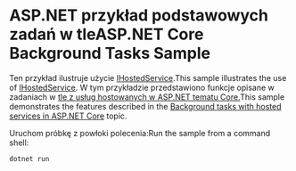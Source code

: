 # <a name="aspnet-core-background-tasks-sample"></a><span data-ttu-id="576d6-101">ASP.NET przykład podstawowych zadań w tle</span><span class="sxs-lookup"><span data-stu-id="576d6-101">ASP.NET Core Background Tasks Sample</span></span>

<span data-ttu-id="576d6-102">Ten przykład ilustruje użycie [IHostedService](https://docs.microsoft.com/dotnet/api/microsoft.extensions.hosting.ihostedservice).</span><span class="sxs-lookup"><span data-stu-id="576d6-102">This sample illustrates the use of [IHostedService](https://docs.microsoft.com/dotnet/api/microsoft.extensions.hosting.ihostedservice).</span></span> <span data-ttu-id="576d6-103">W tym przykładzie przedstawiono funkcje opisane w zadaniach w [tle z usług hostowanych w ASP.NET tematu Core.](https://docs.microsoft.com/aspnet/core/fundamentals/host/hosted-services)</span><span class="sxs-lookup"><span data-stu-id="576d6-103">This sample demonstrates the features described in the [Background tasks with hosted services in ASP.NET Core](https://docs.microsoft.com/aspnet/core/fundamentals/host/hosted-services) topic.</span></span>

<span data-ttu-id="576d6-104">Uruchom próbkę z powłoki polecenia:</span><span class="sxs-lookup"><span data-stu-id="576d6-104">Run the sample from a command shell:</span></span>

```
dotnet run
```
